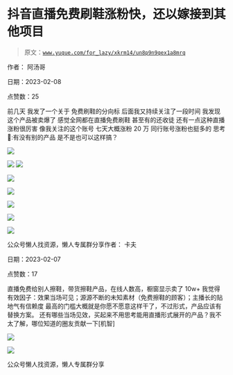 # 抖音直播免费刷鞋涨粉快，还以嫁接到其他项目

> 原文：[`www.yuque.com/for_lazy/xkrm14/un8p9n9qex1a8mrq`](https://www.yuque.com/for_lazy/xkrm14/un8p9n9qex1a8mrq)



作者： 阿汤哥



日期：2023-02-08



点赞数：25

<ne-hole id="u42ecd60f" data-lake-id="u42ecd60f">

前几天 我发了一个关于 免费刷鞋的分向标 后面我又持续关注了一段时间 我发现这个产品被卖爆了 感觉全网都在直播免费刷鞋 甚至有的还收徒 还有一点这种直播涨粉很厉害 像我关注的这个账号 七天大概涨粉 20 万 同行账号涨粉也挺多的 思考🤔:有没有别的产品 是不是也可以这样搞？



![](img/714db2dd70240fbed37e1bd00a5cd55b.png)



![](img/d46f3f19b700548fb25d799fa020fd7d.png)  <ne-p id="u5dca9816" data-lake-id="u5dca9816">![](img/6ae4fc1668b20ca5655cd08ba4e8bb4f.png)



![](img/85f13d392cb9cf2785228b415a6ef5c1.png)



![](img/f3bd58d01fc3d8d9ca5cd4f5a8cdcc27.png)



![](img/b76302e5af7eecca7651cdde5b93fab5.png)



![](img/01997eb10c84ac540bfd706df3d2f672.png)



![](img/e3044cc7a9d85a64d0b1af5c78015823.png)

<ne-hole id="u95b03351" data-lake-id="u95b03351">

公众号懒人找资源，懒人专属群分享作者： 卡夫



日期：2023-02-07



点赞数：17

<ne-hole id="ue82f6f3d" data-lake-id="ue82f6f3d">

直播免费给别人擦鞋，带货擦鞋产品，在线人数高，橱窗显示卖了 10w+ 我觉得有效因子：效果当场可见；源源不断的未知素材（免费擦鞋的顾客）；主播长的贴地气有信赖度 最高的门槛大概就是你愿不愿意这样干了，不过形式，产品应该有替换方案。 还有哪些当场见效，买起来不用思考能用直播形式展开的产品？我不太了解，哪位知道的圈友贡献一下[机智]



![](img/162d38fb390f75474dd39dabd207a85a.png)



![](img/dafcb39a57ea9baa780e9842c5a59e77.png)

<ne-hole id="u9c87dc73" data-lake-id="u9c87dc73">

公众号懒人找资源，懒人专属群分享

</ne-hole></ne-hole></ne-hole></ne-p></ne-hole>